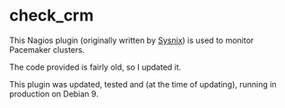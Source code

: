 # check_crm

This Nagios plugin (originally written by [Sysnix](https://exchange.nagios.org/directory/Plugins/Clustering-and-High-2DAvailability/Check-CRM/details)) is used to monitor Pacemaker clusters.

The code provided is fairly old, so I updated it.

This plugin was updated, tested and (at the time of updating), running in production on Debian 9.
